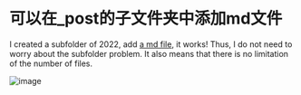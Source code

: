# 可以在_post的子文件夹中添加md文件

I created a subfolder of 2022, add [a md file](https://github.com/socrateslab/wiki/commits/gh-pages//_posts/2022/2022-07-10-subfolder.md), it works! Thus, I do not need to worry about the subfolder problem. It also means that there is no limitation of the number of files. 

![image](https://user-images.githubusercontent.com/543384/178144276-181f5c2e-acc1-4cb7-a10e-611c882588d0.png)

